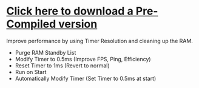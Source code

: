 [Click here to download a Pre-Compiled version](https://github.com/devfluxo/performanceenhancer/releases/tag/1.0.0)
======
Improve performance by using Timer Resolution and cleaning up the RAM.




 - Purge RAM Standby List
 - Modify Timer to 0.5ms (Improve FPS, Ping, Efficiency)
 - Reset Timer to 1ms (Revert to normal)
 - Run on Start
 - Automatically Modify Timer (Set Timer to 0.5ms at start)
